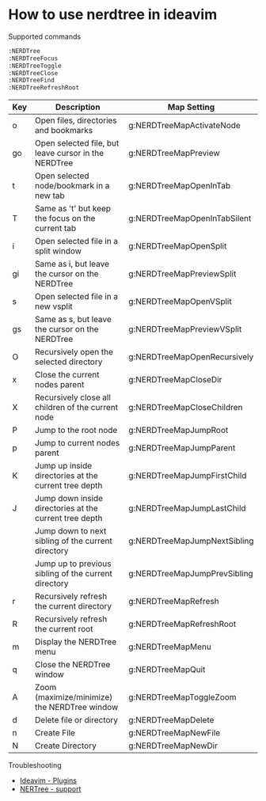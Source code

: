 # How to use nerdtree in ideavim

Supported commands

```sh
:NERDTree
:NERDTreeFocus
:NERDTreeToggle
:NERDTreeClose
:NERDTreeFind
:NERDTreeRefreshRoot
```

| Key   | Description                                            | Map Setting                  |
| ----- | ------------------------------------------------------ | ---------------------------- |
| o     | Open files, directories and bookmarks                  | g:NERDTreeMapActivateNode    |
| go    | Open selected file, but leave cursor in the NERDTree   | g:NERDTreeMapPreview         |
| t     | Open selected node/bookmark in a new tab               | g:NERDTreeMapOpenInTab       |
| T     | Same as 't' but keep the focus on the current tab      | g:NERDTreeMapOpenInTabSilent |
| i     | Open selected file in a split window                   | g:NERDTreeMapOpenSplit       |
| gi    | Same as i, but leave the cursor on the NERDTree        | g:NERDTreeMapPreviewSplit    |
| s     | Open selected file in a new vsplit                     | g:NERDTreeMapOpenVSplit      |
| gs    | Same as s, but leave the cursor on the NERDTree        | g:NERDTreeMapPreviewVSplit   |
| O     | Recursively open the selected directory                | g:NERDTreeMapOpenRecursively |
| x     | Close the current nodes parent                         | g:NERDTreeMapCloseDir        |
| X     | Recursively close all children of the current node     | g:NERDTreeMapCloseChildren   |
| P     | Jump to the root node                                  | g:NERDTreeMapJumpRoot        |
| p     | Jump to current nodes parent                           | g:NERDTreeMapJumpParent      |
| K     | Jump up inside directories at the current tree depth   | g:NERDTreeMapJumpFirstChild  |
| J     | Jump down inside directories at the current tree depth | g:NERDTreeMapJumpLastChild   |
| <C-J> | Jump down to next sibling of the current directory     | g:NERDTreeMapJumpNextSibling |
| <C-K> | Jump up to previous sibling of the current directory   | g:NERDTreeMapJumpPrevSibling |
| r     | Recursively refresh the current directory              | g:NERDTreeMapRefresh         |
| R     | Recursively refresh the current root                   | g:NERDTreeMapRefreshRoot     |
| m     | Display the NERDTree menu                              | g:NERDTreeMapMenu            |
| q     | Close the NERDTree window                              | g:NERDTreeMapQuit            |
| A     | Zoom (maximize/minimize) the NERDTree window           | g:NERDTreeMapToggleZoom      |
| d     | Delete file or directory                               | g:NERDTreeMapDelete          |
| n     | Create File                                            | g:NERDTreeMapNewFile         |
| N     | Create Directory                                       | g:NERDTreeMapNewDir          |

Troubleshooting

- [Ideavim - Plugins](https://github.com/JetBrains/ideavim/wiki/IdeaVim-Plugins#nerdtree)
- [NERTree - support](https://github.com/JetBrains/ideavim/wiki/NERDTree-support)
